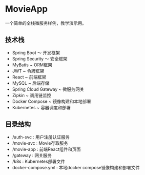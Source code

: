 # MovieApp
一个简单的全栈微服务样例，教学演示用。

## 技术栈
* Spring Boot ～ 开发框架
* Spring Security ～ 安全框架
* MyBatis ~ ORM框架
* JWT ~ 令牌框架
* React ~ 前端框架
* MySQL ~ 后端存储
* Spring Cloud Gateway ~ 微服务网关
* Zipkin ~ 调用链监控
* Docker Compose ~ 镜像构建和本地部署
* Kubernetes ~ 容器调度和部署

## 目录结构
* /auth-svc : 用户注册认证服务
* /movie-svc : Movie存取服务
* /movie-app : 前端React组件和页面
* /gateway : 网关服务
* /k8s : Kubernetes部署文件
* docker-compose.yml : 本地docker compose镜像构建和部署文件

